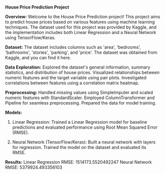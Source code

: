 **House Price Prediction Project**

**Overview:**
Welcome to the House Price Prediction project! This project aims to predict house prices based on various features using machine learning techniques. The dataset used for this project was provided by Kaggle, and the implementation includes both Linear Regression and a Neural Network using TensorFlow/Keras.

**Dataset:**
The dataset includes columns such as 'area', 'bedrooms', 'bathrooms', 'stories', 'parking', and 'price'. The dataset was obtained from Kaggle, and you can find it here.

**Data Exploration:**
Explored the dataset's general information, summary statistics, and distribution of house prices. Visualized relationships between numeric features and the target variable using pair plots. Investigated correlations between features using a correlation matrix heatmap.

**Preprocessing:**
Handled missing values using SimpleImputer and scaled numeric features with StandardScaler. Employed ColumnTransformer and Pipeline for seamless preprocessing. Prepared the data for model training.

**Models:**
1. Linear Regression: Trained a Linear Regression model for baseline predictions and evaluated performance using Root Mean Squared Error (RMSE).

2. Neural Network (TensorFlow/Keras): Built a neural network with layers for regression. Trained the model on the dataset and evaluated its RMSE.

**Results:**
Linear Regression RMSE: 1514173.5520492247
Neural Network RMSE: 5379924.493356103
